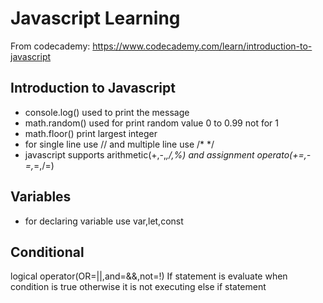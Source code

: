 # Javascript Learning

From codecademy: https://www.codecademy.com/learn/introduction-to-javascript

## Introduction to Javascript
- console.log() used to print the message
- math.random() used for print random value 0 to 0.99 not for 1
- math.floor() print largest integer
- for single line use // and multiple line use /* */
- javascript supports arithmetic(+,-,*,/,%) and assignment operato(+=,-=,*=,/=)
## Variables
- for declaring variable use var,let,const
## Conditional
logical operator(OR=||,and=&&,not=!)
If statement is evaluate when condition is true otherwise it is not executing 
else if statement 

